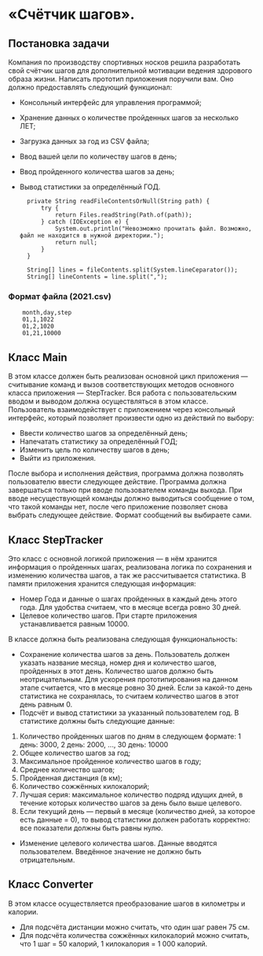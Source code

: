 
# «Счётчик шагов».

## Постановка задачи

Компания по производству спортивных носков решила разработать свой счётчик шагов для дополнительной мотивации ведения здорового образа жизни. Написать прототип приложения поручили вам.
Оно должно предоставлять следующий функционал:

* Консольный интерфейс для управления программой;
* Хранение данных о количестве пройденных шагов за несколько ЛЕТ;
* Загрузка данных за год из CSV файла;
* Ввод вашей цели по количеству шагов в день;
* Ввод пройденного количества шагов за день;
* Вывод статистики за определённый ГОД.


        private String readFileContentsOrNull(String path) {
            try {
                return Files.readString(Path.of(path));
            } catch (IOException e) {
                System.out.println("Невозможно прочитать файл. Возможно, файл не находится в нужной директории.");
                return null;
            }
        }

        String[] lines = fileContents.split(System.lineCeparator()); 
        String[] lineContents = line.split(",");

### Формат файла (2021.csv)
        month,day,step
        01,1,1022
        01,2,1020
        01,21,10000

## Класс Main

В этом классе должен быть реализован основной цикл приложения — считывание команд и вызов соответствующих методов основного класса приложения — StepTracker. Вся работа с пользовательским вводом и выводом должна осуществляться в этом классе.
Пользователь взаимодействует с приложением через консольный интерфейс, который позволяет произвести одно из действий по выбору:

* Ввести количество шагов за определённый день;
* Напечатать статистику за определённый ГОД;
* Изменить цель по количеству шагов в день;
* Выйти из приложения.

После выбора и исполнения действия, программа должна позволять пользователю ввести следующее действие. Программа должна завершаться только при вводе пользователем команды выхода. При вводе несуществующей команды должно выводиться сообщение о том, что такой команды нет, после чего приложение позволяет снова выбрать следующее действие. Формат сообщений вы выбираете сами.

## Класс StepTracker

Это класс с основной логикой приложения — в нём хранится информация о пройденных шагах, реализована логика по сохранения и изменению количества шагов, а так же рассчитывается статистика.
В памяти приложения хранится следующая информация:

* Номер Года и данные о шагах пройденных в каждый день этого года. Для удобства считаем, что в месяце всегда ровно 30 дней.
* Целевое количество шагов. При старте приложения устанавливается равным 10000.

В классе должна быть реализована следующая функциональность:

- Сохранение количества шагов за день. Пользователь должен указать название месяца, номер дня и количество шагов, пройденных в этот день. Количество шагов должно быть неотрицательным. Для ускорения прототипирования на данном этапе считается, что в месяце ровно 30 дней. Если за какой-то день статистика не сохранялась, то считаем количество шагов в этот день равным 0.
- Подсчёт и вывод статистики за указанный пользователем год. В статистике должны быть следующие данные:
1. Количество пройденных шагов по дням в следующем формате:  1 день: 3000, 2 день: 2000, ..., 30 день: 10000
2. Общее количество шагов за год;
3. Максимальное пройденное количество шагов в году;
4. Среднее количество шагов;
5. Пройденная дистанция (в км);
6. Количество сожжённых килокалорий;
7. Лучшая серия: максимальное количество подряд идущих дней, в течение которых количество шагов за день было выше целевого.
8. Если текущий день — первый в месяце (количество дней, за которое есть данные = 0), то вывод статистики должен работать корректно: все показатели должны быть равны нулю.
- Изменение целевого количества шагов. Данные вводятся пользователем. Введённое значение не должно быть отрицательным.

## Класс Converter

В этом классе осуществляется преобразование шагов в километры и калории.

- Для подсчёта дистанции можно считать, что один шаг равен 75 см.
- Для подсчёта количества сожжённых килокалорий можно считать, что 1 шаг = 50 калорий, 1 килокалория = 1 000 калорий.
